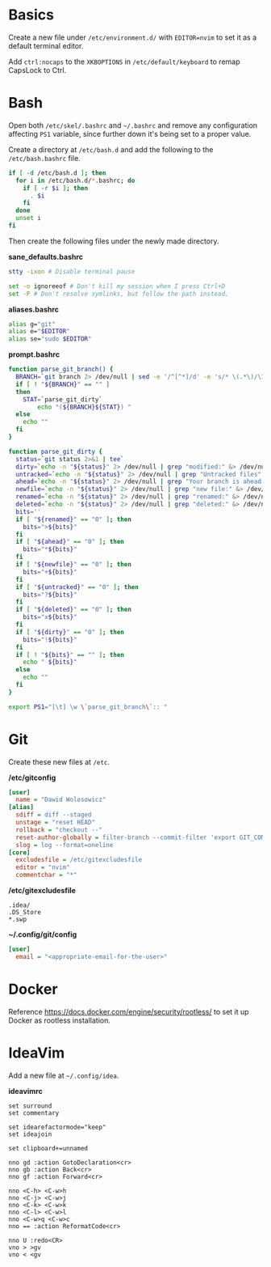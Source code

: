 # Basics

Create a new file under `/etc/environment.d/` with `EDITOR=nvim` to set it as a default terminal editor.

Add `ctrl:nocaps` to the `XKBOPTIONS` in `/etc/default/keyboard` to remap CapsLock to Ctrl.

# Bash

Open both `/etc/skel/.bashrc` and `~/.bashrc` and remove any configuration affecting `PS1` variable, since further down it's being set to a proper value.

Create a directory at `/etc/bash.d` and add the following to the `/etc/bash.bashrc` file.

```sh
if [ -d /etc/bash.d ]; then
  for i in /etc/bash.d/*.bashrc; do
    if [ -r $i ]; then
      . $i
    fi
  done
  unset i
fi
```

Then create the following files under the newly made directory.

**sane_defaults.bashrc**
```sh
stty -ixon # Disable terminal pause

set -o ignoreeof # Don't kill my session when I press Ctrl+D
set -P # Don't resolve symlinks, but follow the path instead.
```

**aliases.bashrc**
```sh
alias g="git"
alias e="$EDITOR"
alias se="sudo $EDITOR"
```

**prompt.bashrc**
```sh
function parse_git_branch() {
  BRANCH=`git branch 2> /dev/null | sed -e '/^[^*]/d' -e 's/* \(.*\)/\1/'`
  if [ ! "${BRANCH}" == "" ]
  then
    STAT=`parse_git_dirty`
        echo "(${BRANCH}${STAT}) "
  else
    echo ""
  fi
}

function parse_git_dirty {
  status=`git status 2>&1 | tee`
  dirty=`echo -n "${status}" 2> /dev/null | grep "modified:" &> /dev/null; echo "$?"`
  untracked=`echo -n "${status}" 2> /dev/null | grep "Untracked files" &> /dev/null; echo "$?"`
  ahead=`echo -n "${status}" 2> /dev/null | grep "Your branch is ahead of" &> /dev/null; echo "$?"`
  newfile=`echo -n "${status}" 2> /dev/null | grep "new file:" &> /dev/null; echo "$?"`
  renamed=`echo -n "${status}" 2> /dev/null | grep "renamed:" &> /dev/null; echo "$?"`
  deleted=`echo -n "${status}" 2> /dev/null | grep "deleted:" &> /dev/null; echo "$?"`
  bits=''
  if [ "${renamed}" == "0" ]; then
    bits=">${bits}"
  fi
  if [ "${ahead}" == "0" ]; then
    bits="*${bits}"
  fi
  if [ "${newfile}" == "0" ]; then
    bits="+${bits}"
  fi
  if [ "${untracked}" == "0" ]; then
    bits="?${bits}"
  fi
  if [ "${deleted}" == "0" ]; then
    bits="x${bits}"
  fi
  if [ "${dirty}" == "0" ]; then
    bits="!${bits}"
  fi
  if [ ! "${bits}" == "" ]; then
    echo " ${bits}"
  else
    echo ""
  fi
}

export PS1="[\t] \w \`parse_git_branch\`:: "
```

# Git

Create these new files at `/etc`.

**/etc/gitconfig**
```ini
[user]
  name = "Dawid Wolosowicz"
[alias]
  sdiff = diff --staged
  unstage = "reset HEAD"
  rollback = "checkout --"
  reset-author-globally = filter-branch --commit-filter 'export GIT_COMMITER_NAME=\"$(git config --get user.name)\" && export GIT_COMMITER_EMAIL="$(git config --get user.email)" && export GIT_AUTHOR_NAME=\"$(git config --get user.name)\" && export GIT_AUTHOR_EMAIL="$(git config --get user.email)" && git commit-tree "$@"'
  slog = log --format=oneline
[core]
  excludesfile = /etc/gitexcludesfile
  editor = "nvim"
  commentchar = "*"
```

**/etc/gitexcludesfile**
```
.idea/
.DS_Store
*.swp
```

**~/.config/git/config**
```ini
[user]
  email = "<appropriate-email-for-the-user>"
```

# Docker

Reference https://docs.docker.com/engine/security/rootless/ to set it up Docker as rootless installation.

# IdeaVim

Add a new file at `~/.config/idea`.

**ideavimrc**
```
set surround
set commentary

set idearefactormode="keep"
set ideajoin

set clipboard+=unnamed

nno gd :action GotoDeclaration<cr>
nno gb :action Back<cr>
nno gf :action Forward<cr>

nno <C-h> <C-w>h
nno <C-j> <C-w>j
nno <C-k> <C-w>k
nno <C-l> <C-w>l
nno <C-w>q <C-w>c
nno == :action ReformatCode<cr>

nno U :redo<CR>
vno > >gv
vno < <gv
```
